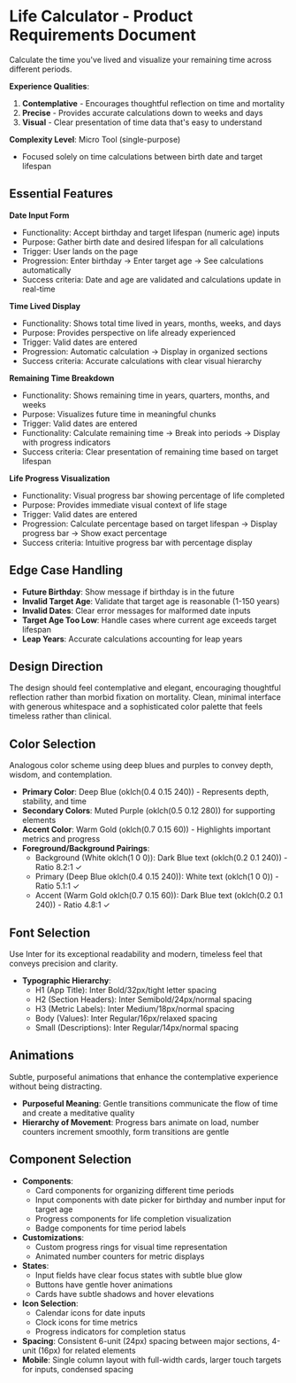 # Life Calculator - Product Requirements Document

Calculate the time you've lived and visualize your remaining time across different periods.

**Experience Qualities**: 
1. **Contemplative** - Encourages thoughtful reflection on time and mortality
2. **Precise** - Provides accurate calculations down to weeks and days
3. **Visual** - Clear presentation of time data that's easy to understand

**Complexity Level**: Micro Tool (single-purpose)
- Focused solely on time calculations between birth date and target lifespan

## Essential Features

**Date Input Form**
- Functionality: Accept birthday and target lifespan (numeric age) inputs
- Purpose: Gather birth date and desired lifespan for all calculations
- Trigger: User lands on the page
- Progression: Enter birthday → Enter target age → See calculations automatically
- Success criteria: Date and age are validated and calculations update in real-time

**Time Lived Display**
- Functionality: Shows total time lived in years, months, weeks, and days
- Purpose: Provides perspective on life already experienced
- Trigger: Valid dates are entered
- Progression: Automatic calculation → Display in organized sections
- Success criteria: Accurate calculations with clear visual hierarchy

**Remaining Time Breakdown**
- Functionality: Shows remaining time in years, quarters, months, and weeks
- Purpose: Visualizes future time in meaningful chunks
- Trigger: Valid dates are entered
- Functionality: Calculate remaining time → Break into periods → Display with progress indicators
- Success criteria: Clear presentation of remaining time based on target lifespan

**Life Progress Visualization**
- Functionality: Visual progress bar showing percentage of life completed
- Purpose: Provides immediate visual context of life stage
- Trigger: Valid dates are entered
- Progression: Calculate percentage based on target lifespan → Display progress bar → Show exact percentage
- Success criteria: Intuitive progress bar with percentage display

## Edge Case Handling

- **Future Birthday**: Show message if birthday is in the future
- **Invalid Target Age**: Validate that target age is reasonable (1-150 years)
- **Invalid Dates**: Clear error messages for malformed date inputs
- **Target Age Too Low**: Handle cases where current age exceeds target lifespan
- **Leap Years**: Accurate calculations accounting for leap years

## Design Direction

The design should feel contemplative and elegant, encouraging thoughtful reflection rather than morbid fixation on mortality. Clean, minimal interface with generous whitespace and a sophisticated color palette that feels timeless rather than clinical.

## Color Selection

Analogous color scheme using deep blues and purples to convey depth, wisdom, and contemplation.

- **Primary Color**: Deep Blue (oklch(0.4 0.15 240)) - Represents depth, stability, and time
- **Secondary Colors**: Muted Purple (oklch(0.5 0.12 280)) for supporting elements
- **Accent Color**: Warm Gold (oklch(0.7 0.15 60)) - Highlights important metrics and progress
- **Foreground/Background Pairings**: 
  - Background (White oklch(1 0 0)): Dark Blue text (oklch(0.2 0.1 240)) - Ratio 8.2:1 ✓
  - Primary (Deep Blue oklch(0.4 0.15 240)): White text (oklch(1 0 0)) - Ratio 5.1:1 ✓
  - Accent (Warm Gold oklch(0.7 0.15 60)): Dark Blue text (oklch(0.2 0.1 240)) - Ratio 4.8:1 ✓

## Font Selection

Use Inter for its exceptional readability and modern, timeless feel that conveys precision and clarity.

- **Typographic Hierarchy**: 
  - H1 (App Title): Inter Bold/32px/tight letter spacing
  - H2 (Section Headers): Inter Semibold/24px/normal spacing
  - H3 (Metric Labels): Inter Medium/18px/normal spacing
  - Body (Values): Inter Regular/16px/relaxed spacing
  - Small (Descriptions): Inter Regular/14px/normal spacing

## Animations

Subtle, purposeful animations that enhance the contemplative experience without being distracting.

- **Purposeful Meaning**: Gentle transitions communicate the flow of time and create a meditative quality
- **Hierarchy of Movement**: Progress bars animate on load, number counters increment smoothly, form transitions are gentle

## Component Selection

- **Components**: 
  - Card components for organizing different time periods
  - Input components with date picker for birthday and number input for target age
  - Progress components for life completion visualization
  - Badge components for time period labels
- **Customizations**: 
  - Custom progress rings for visual time representation
  - Animated number counters for metric displays
- **States**: 
  - Input fields have clear focus states with subtle blue glow
  - Buttons have gentle hover animations
  - Cards have subtle shadows and hover elevations
- **Icon Selection**: 
  - Calendar icons for date inputs
  - Clock icons for time metrics
  - Progress indicators for completion status
- **Spacing**: Consistent 6-unit (24px) spacing between major sections, 4-unit (16px) for related elements
- **Mobile**: Single column layout with full-width cards, larger touch targets for inputs, condensed spacing